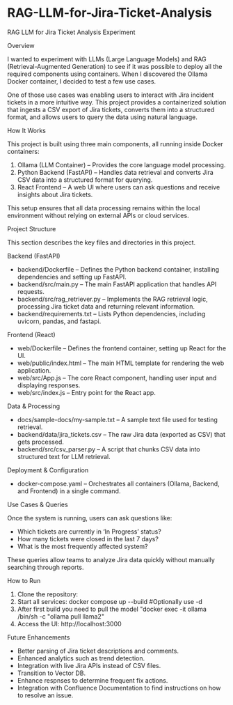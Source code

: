 # RAG-LLM-for-Jira-Ticket-Analysis
RAG LLM for Jira Ticket Analysis Experiment

Overview

I wanted to experiment with LLMs (Large Language Models) and RAG (Retrieval-Augmented Generation) to see if it was possible to deploy all the required components using containers. When I discovered the Ollama Docker container, I decided to test a few use cases.

One of those use cases was enabling users to interact with Jira incident tickets in a more intuitive way. This project provides a containerized solution that ingests a CSV export of Jira tickets, converts them into a structured format, and allows users to query the data using natural language.

How It Works

This project is built using three main components, all running inside Docker containers:
1. Ollama (LLM Container) – Provides the core language model processing.
2. Python Backend (FastAPI) – Handles data retrieval and converts Jira CSV data into a structured format for querying.
3. React Frontend – A web UI where users can ask questions and receive insights about Jira tickets.

This setup ensures that all data processing remains within the local environment without relying on external APIs or cloud services.

Project Structure

This section describes the key files and directories in this project.

Backend (FastAPI)
- backend/Dockerfile – Defines the Python backend container, installing dependencies and setting up FastAPI.
- backend/src/main.py – The main FastAPI application that handles API requests.
- backend/src/rag_retriever.py – Implements the RAG retrieval logic, processing Jira ticket data and returning relevant information.
- backend/requirements.txt – Lists Python dependencies, including uvicorn, pandas, and fastapi.

Frontend (React)
- web/Dockerfile – Defines the frontend container, setting up React for the UI.
- web/public/index.html – The main HTML template for rendering the web application.
- web/src/App.js – The core React component, handling user input and displaying responses.
- web/src/index.js – Entry point for the React app.

Data & Processing
- docs/sample-docs/my-sample.txt – A sample text file used for testing retrieval.
- backend/data/jira_tickets.csv – The raw Jira data (exported as CSV) that gets processed.
- backend/src/csv_parser.py – A script that chunks CSV data into structured text for LLM retrieval.

Deployment & Configuration
- docker-compose.yaml – Orchestrates all containers (Ollama, Backend, and Frontend) in a single command.

Use Cases & Queries

Once the system is running, users can ask questions like:
- Which tickets are currently in ‘In Progress’ status?
- How many tickets were closed in the last 7 days?
- What is the most frequently affected system?

These queries allow teams to analyze Jira data quickly without manually searching through reports.

How to Run
1. Clone the repository:
2. Start all services: docker compose up --build #Optionally use -d
3. After first build you need to pull the model "docker exec -it ollama /bin/sh -c "ollama pull llama2"
4. Access the UI: http://localhost:3000 

Future Enhancements
- Better parsing of Jira ticket descriptions and comments.
- Enhanced analytics such as trend detection.
- Integration with live Jira APIs instead of CSV files.
- Transition to Vector DB.
- Enhance respnses to determine frequent fix actions.
- Integration with Confluence Documentation to find instructions on how to resolve an issue.
